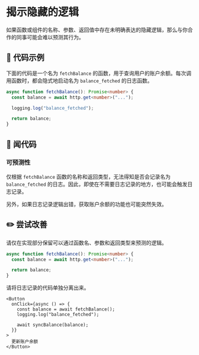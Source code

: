 # 揭示隐藏的逻辑

<div style="margin-top: 16px">
<Badge type="info" text="可预测性" />
</div>

如果函数或组件的名称、参数、返回值中存在未明确表达的隐藏逻辑，那么与你合作的同事可能会难以预测其行为。

## 📝 代码示例

下面的代码是一个名为 `fetchBalance` 的函数，用于查询用户的账户余额。每次调用函数时，都会隐式地启动名为 `balance_fetched` 的日志函数。

```typescript 4
async function fetchBalance(): Promise<number> {
  const balance = await http.get<number>("...");

  logging.log("balance_fetched");

  return balance;
}
```

## 👃 闻代码

### 可预测性

仅根据 `fetchBalance` 函数的名称和返回类型，无法得知是否会记录名为 `balance_fetched` 的日志。因此，即使在不需要日志记录的地方，也可能会触发日志记录。

另外，如果日志记录逻辑出错，获取账户余额的功能也可能突然失效。

## ✏️ 尝试改善

请仅在实现部分保留可以通过函数名、参数和返回类型来预测的逻辑。

```typescript
async function fetchBalance(): Promise<number> {
  const balance = await http.get<number>("...");

  return balance;
}
```

请将日志记录的代码单独分离出来。

```tsx
<Button
  onClick={async () => {
    const balance = await fetchBalance();
    logging.log("balance_fetched");

    await syncBalance(balance);
  }}
>
  更新账户余额
</Button>
```
